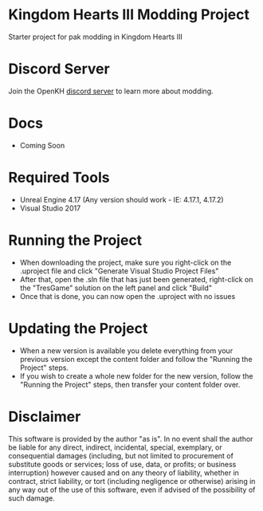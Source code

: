 # Kingdom Hearts III Modding Project

Starter project for pak modding in Kingdom Hearts III

# Discord Server

Join the OpenKH [discord server](https://discord.openkh.dev) to learn more about modding.

# Docs

* Coming Soon

# Required Tools

* Unreal Engine 4.17 (Any version should work - IE: 4.17.1, 4.17.2)
* Visual Studio 2017

# Running the Project

* When downloading the project, make sure you right-click on the .uproject file and click "Generate Visual Studio Project Files"
* After that, open the .sln file that has just been generated, right-click on the "TresGame" solution on the left panel and click "Build"
* Once that is done, you can now open the .uproject with no issues

# Updating the Project

* When a new version is available you delete everything from your previous version except the content folder and follow the "Running the Project" steps.
* If you wish to create a whole new folder for the new version, follow the "Running the Project" steps, then transfer your content folder over.

# Disclaimer

This software is provided by the author "as is". In no event shall the author be liable for any direct, indirect, incidental, special, exemplary, or consequential damages (including, but not limited to procurement of substitute goods or services; loss of use, data, or profits; or business interruption) however caused and on any theory of liability, whether in contract, strict liability, or tort (including negligence or otherwise) arising in any way out of the use of this software, even if advised of the possibility of such damage.
